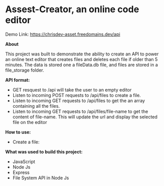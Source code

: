 # Assest-Creator, an online code editor
Demo Link: https://chrisdev-asset.freedomains.dev/api

**About**

This project was built to demonstrate the ability to create an API to power an online text editor that creates files and deletes each file if older than 5 minutes. The data is stored one a fileData.db file, and files are stored in a file_storage folder.

**API format:**
* GET resquest to /api will take the user to an empty editor
* Listen to incoming POST requests to /api/files to create a file.
* Listen to incoming GET requests to /api/files to get the an array containing all the files.
* Listen to incoming GET requests to /api/files/file-name to get the content of file-name. This will update the url and display the selected file on the editor

**How to use:**
* Create a file:

**What was used to build this project:**
* JavaScript
* Node Js
* Express
* File System API in Node Js
